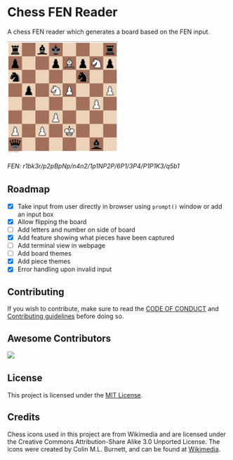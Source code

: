 # Chess FEN Reader

A chess FEN reader which generates a board based on the FEN input.

<img src="assets/preview.jpg" width="50%"></img>
###### *FEN: r1bk3r/p2pBpNp/n4n2/1p1NP2P/6P1/3P4/P1P1K3/q5b1*

## Roadmap
- [x] Take input from user directly in browser using `prompt()` window or add an input box
- [X] Allow flipping the board
- [ ] Add letters and number on side of board
- [X] Add feature showing what pieces have been captured
- [ ] Add terminal view in webpage
- [ ] Add board themes
- [x] Add piece themes
- [x] Error handling upon invalid input

## Contributing
If you wish to contribute, make sure to read the [CODE OF CONDUCT](CODE_OF_CONDUCT.md) and [Contributing guidelines](CONTRIBUTING.md) before doing so.

## Awesome Contributors
<a href="https://github.com/srnightmare09/chess-fen-reader/graphs/contributors">
  <img src="https://contrib.rocks/image?repo=srnightmare09/chess-fen-reader" />
</a>

## License
This project is licensed under the [MIT License](LICENSE.md).

## Credits
Chess icons used in this project are from Wikimedia and are licensed under the Creative Commons Attribution-Share Alike 3.0 Unported License. The icons were created by Colin M.L. Burnett, and can be found at [Wikimedia](https://commons.m.wikimedia.org/wiki/Category:SVG_chess_pieces).

